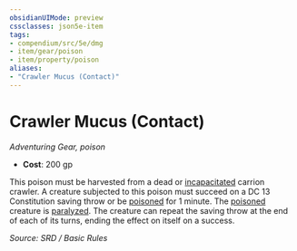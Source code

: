 ```yaml
---
obsidianUIMode: preview
cssclasses: json5e-item
tags:
- compendium/src/5e/dmg
- item/gear/poison
- item/property/poison
aliases: 
- "Crawler Mucus (Contact)"
---
```

# Crawler Mucus (Contact)
*Adventuring Gear, poison*  

- **Cost**: 200 gp

This poison must be harvested from a dead or [incapacitated](rules/conditions.md#incapacitated) carrion crawler. A creature subjected to this poison must succeed on a DC 13 Constitution saving throw or be [poisoned](rules/conditions.md#poisoned) for 1 minute. The [poisoned](rules/conditions.md#poisoned) creature is [paralyzed](rules/conditions.md#paralyzed). The creature can repeat the saving throw at the end of each of its turns, ending the effect on itself on a success.

*Source: SRD / Basic Rules*
